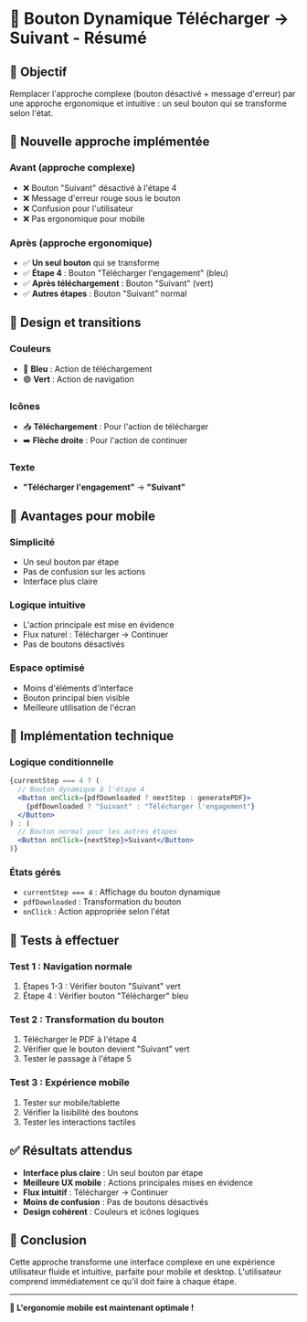 # 🔄 Bouton Dynamique Télécharger → Suivant - Résumé

## 🎯 Objectif
Remplacer l'approche complexe (bouton désactivé + message d'erreur) par une approche ergonomique et intuitive : un seul bouton qui se transforme selon l'état.

## 🚀 Nouvelle approche implémentée

### **Avant (approche complexe)**
- ❌ Bouton "Suivant" désactivé à l'étape 4
- ❌ Message d'erreur rouge sous le bouton
- ❌ Confusion pour l'utilisateur
- ❌ Pas ergonomique pour mobile

### **Après (approche ergonomique)**
- ✅ **Un seul bouton** qui se transforme
- ✅ **Étape 4** : Bouton "Télécharger l'engagement" (bleu)
- ✅ **Après téléchargement** : Bouton "Suivant" (vert)
- ✅ **Autres étapes** : Bouton "Suivant" normal

## 🎨 Design et transitions

### **Couleurs**
- 🔵 **Bleu** : Action de téléchargement
- 🟢 **Vert** : Action de navigation

### **Icônes**
- 📥 **Téléchargement** : Pour l'action de télécharger
- ➡️ **Flèche droite** : Pour l'action de continuer

### **Texte**
- **"Télécharger l'engagement"** → **"Suivant"**

## 📱 Avantages pour mobile

### **Simplicité**
- Un seul bouton par étape
- Pas de confusion sur les actions
- Interface plus claire

### **Logique intuitive**
- L'action principale est mise en évidence
- Flux naturel : Télécharger → Continuer
- Pas de boutons désactivés

### **Espace optimisé**
- Moins d'éléments d'interface
- Bouton principal bien visible
- Meilleure utilisation de l'écran

## 🔧 Implémentation technique

### **Logique conditionnelle**
```jsx
{currentStep === 4 ? (
  // Bouton dynamique à l'étape 4
  <Button onClick={pdfDownloaded ? nextStep : generatePDF}>
    {pdfDownloaded ? "Suivant" : "Télécharger l'engagement"}
  </Button>
) : (
  // Bouton normal pour les autres étapes
  <Button onClick={nextStep}>Suivant</Button>
)}
```

### **États gérés**
- `currentStep === 4` : Affichage du bouton dynamique
- `pdfDownloaded` : Transformation du bouton
- `onClick` : Action appropriée selon l'état

## 🧪 Tests à effectuer

### **Test 1 : Navigation normale**
1. Étapes 1-3 : Vérifier bouton "Suivant" vert
2. Étape 4 : Vérifier bouton "Télécharger" bleu

### **Test 2 : Transformation du bouton**
1. Télécharger le PDF à l'étape 4
2. Vérifier que le bouton devient "Suivant" vert
3. Tester le passage à l'étape 5

### **Test 3 : Expérience mobile**
1. Tester sur mobile/tablette
2. Vérifier la lisibilité des boutons
3. Tester les interactions tactiles

## ✅ Résultats attendus

- **Interface plus claire** : Un seul bouton par étape
- **Meilleure UX mobile** : Actions principales mises en évidence
- **Flux intuitif** : Télécharger → Continuer
- **Moins de confusion** : Pas de boutons désactivés
- **Design cohérent** : Couleurs et icônes logiques

## 🎉 Conclusion

Cette approche transforme une interface complexe en une expérience utilisateur fluide et intuitive, parfaite pour mobile et desktop. L'utilisateur comprend immédiatement ce qu'il doit faire à chaque étape.

---

**🚀 L'ergonomie mobile est maintenant optimale !**
